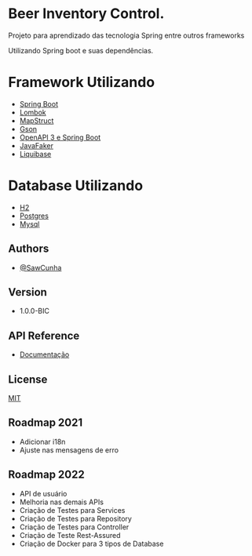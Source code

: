 # Beer Inventory Control.

Projeto para aprendizado das tecnologia Spring entre outros frameworks

Utilizando Spring boot e suas dependências.

# Framework Utilizando
- [Spring Boot](https://spring.io/projects/spring-boot)
- [Lombok](https://projectlombok.org/)
- [MapStruct](https://mapstruct.org/)
- [Gson](https://sites.google.com/site/gson/gson-user-guide)
- [OpenAPI 3 e Spring Boot](https://springdoc.org/)
- [JavaFaker](https://github.com/DiUS/java-faker)
- [Liquibase](https://www.liquibase.org/)

# Database Utilizando
- [H2](https://www.h2database.com/html/main.html)
- [Postgres](https://www.postgresql.org/)
- [Mysql](https://www.mysql.com/)
## Authors

- [@SawCunha](https://github.com/sawcunha)

## Version

- 1.0.0-BIC


## API Reference

- [Documentação](https://beercontrolsawcunha.herokuapp.com/beercontrol/swagger-ui.html)


## License

[MIT](https://choosealicense.com/licenses/mit/)


## Roadmap 2021

- Adicionar i18n
- Ajuste nas mensagens de erro

## Roadmap 2022

- API de usuário
- Melhoria nas demais APIs
- Criação de Testes para Services
- Criação de Testes para Repository
- Criação de Testes para Controller
- Criação de Teste Rest-Assured
- Criação de Docker para 3 tipos de Database